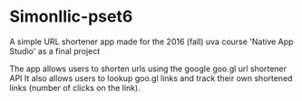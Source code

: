 # SimonIlic-pset6
A simple URL shortener app made for the 2016 (fall) uva course 'Native App Studio' as a final project

The app allows users to shorten urls using the google goo.gl url shortener API
It also allows users to lookup goo.gl links and track their own shortened links (number of clicks on the link).


